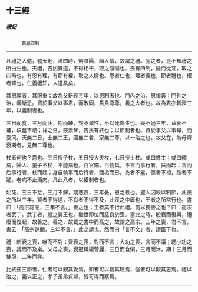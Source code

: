 

## 十三經

##### 禮記
　　　`喪服四制`

* * *

凡禮之大體，體天地，法四時，則陰陽，順人情，故謂之禮。訾之者，是不知禮之所由生也。夫禮，吉凶異道，不得相干，取之陰陽也。喪有四制，變而從宜，取之四時也。有恩有理，有節有權，取之人情也。恩者仁也，理者義也，節者禮也，權者知也。仁義禮知，人道具矣。

其恩厚者，其服重；故為父斬衰三年，以恩制者也。門內之治，恩揜義；門外之治，義斷恩。資於事父以事君，而敬同，貴貴尊尊，義之大者也。故為君亦斬衰三年，以義制者也。

三日而食，三月而沐，期而練，毀不滅性，不以死傷生也。喪不過三年，苴衰不補，墳墓不培；祥之日，鼓素琴，告民有終也；以節制者也。資於事父以事母，而愛同。天無二日，土無二王，國無二君，家無二尊，以一治之也。故父在，為母齊衰期者，見無二尊也。

杖者何也？爵也。三日授子杖，五日授大夫杖，七日授士杖。或曰擔主；或曰輔病，婦人、童子不杖，不能病也。百官備，百物具，不言而事行者，扶而起；言而后事行者，杖而起；身自執事而后行者，面垢而已。禿者不髽，傴者不袒，跛者不踊。老病不止酒肉。凡此八者，以權制者也。

始死，三日不怠，三月不解，期悲哀，三年憂，恩之殺也。聖人因殺以制節，此喪之所以三年。賢者不得過，不肖者不得不及，此喪之中庸也，王者之所常行也。書曰：「高宗諒闇，三年不言。」善之也；王者莫不行此禮。何以獨善之也？曰：高宗者武丁。武丁者，殷之賢王也。繼世即位而慈良於喪。當此之時，殷衰而復興，禮廢而復起，故善之。善之，故載之書中而高之，故謂之高宗。三年之喪，君不言，書云：「高宗諒闇，三年不言。」此之謂也。然而曰「言不文」者，謂臣下也。

禮：斬衰之喪，唯而不對；齊衰之喪，對而不言；大功之喪，言而不議；緦小功之喪，議而不及樂。父母之喪，衰冠繩纓菅屨，三日而食粥，三月而沐，期十三月而練冠，三年而祥。

比終茲三節者，仁者可以觀其愛焉，知者可以觀其理焉，強者可以觀其志焉。禮以治之，義以正之，孝子弟弟貞婦，皆可得而察焉。

* * *

